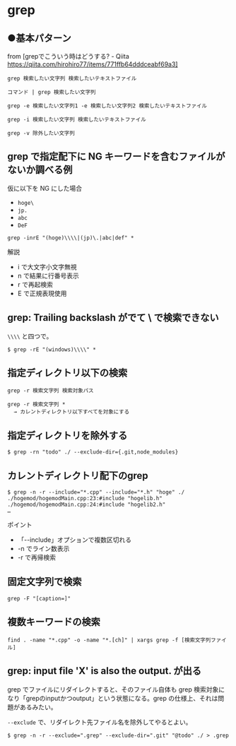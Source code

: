 # grep

## ●基本パターン
from [grepでこういう時はどうする? - Qiita https://qiita.com/hirohiro77/items/771ffb64dddceabf69a3]

```
grep 検索したい文字列 検索したいテキストファイル

コマンド | grep 検索したい文字列

grep -e 検索したい文字列1 -e 検索したい文字列2 検索したいテキストファイル

grep -i 検索したい文字列 検索したいテキストファイル

grep -v 除外したい文字列
```

## grep で指定配下に NG キーワードを含むファイルがないか調べる例
仮に以下を NG にした場合

- `hoge\`
- `jp.`
- `abc`
- `DeF`

```
grep -inrE "(hoge)\\\\|(jp)\.|abc|def" *
```

解説

- i で大文字小文字無視
- n で結果に行番号表示
- r で再起検索
- E で正規表現使用

## grep: Trailing backslash がでて \\ で検索できない
`\\\\` と四つで。

```
$ grep -rE "(windows)\\\\" *
```

## 指定ディレクトリ以下の検索

```
grep -r 検索文字列 検索対象パス

grep -r 検索文字列 *
  → カレントディレクトリ以下すべてを対象にする
```


## 指定ディレクトリを除外する

```
$ grep -rn "todo" ./ --exclude-dir={.git,node_modules}
```

## カレントディレクトリ配下のgrep

```
$ grep -n -r --include="*.cpp" --include="*.h" "hoge" ./
./hogemod/hogemodMain.cpp:23:#include "hogelib.h"
./hogemod/hogemodMain.cpp:24:#include "hogelib2.h"
…
```

ポイント

- 「--include」オプションで複数区切れる
- -n でライン数表示
- -r で再帰検索

## 固定文字列で検索
`grep -F "[caption=]"`

## 複数キーワードの検索
`find . -name "*.cpp" -o -name "*.[ch]" | xargs grep -f [検索文字列ファイル]`

## grep: input file 'X' is also the output. が出る
grep でファイルにリダイレクトすると、そのファイル自体も grep 検索対象になり「grepのinputかつoutput」という状態になる。grep の仕様上、それは問題があるみたい。

`--exclude` で、リダイレクト先ファイル名を除外してやるとよい。

```
$ grep -n -r --exclude=".grep" --exclude-dir=".git" "@todo" ./ > .grep
```
